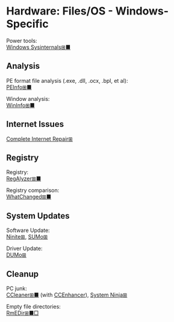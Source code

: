 # Hardware: Files/OS - Windows-Specific

Power tools:  
[Windows Sysinternals⊞■](https://docs.microsoft.com/en-us/sysinternals/)

## Analysis

PE format file analysis (.exe, .dll, .ocx, .bpl, et al):  
[PEInfo⊞■](http://www.pazera-software.com/products/peinfo/)

Window analysis:  
[WinInfo⊞■](http://www.pazera-software.com/products/wininfo/)

## Internet Issues

[Complete Internet Repair⊞](https://www.rizonesoft.com/downloads/complete-internet-repair/)

## Registry

Registry:  
[RegAlyzer⊞■](https://www.safer-networking.org/products/regalyzer/)

Registry comparison:  
[WhatChanged⊞■](https://portableapps.com/apps/utilities/whatchanged-portable)

## System Updates

Software Update:  
[Ninite⊞](https://ninite.com/),
[SUMo⊞](https://kcsoftwares.com/?sumo)

Driver Update:  
[DUMo⊞](https://kcsoftwares.com/?dumo)

## Cleanup

PC junk:  
[CCleaner⊞■](https://www.ccleaner.com/) (with [CCEnhancer](https://singularlabs.com/software/ccenhancer/)),
[System Ninja⊞](https://singularlabs.com/software/system-ninja/)

Empty file directories:  
[RmEDir⊞■□](http://www.pazera-software.com/products/rmedir/)
